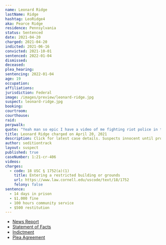 ```yaml
---
name: Leonard Ridge
lastName: Ridge
hashtag: LeoRidge4
aka: Pearce Ridge
residence: Pennsylvania
status: Sentenced
date: 2021-04-20
charged: 2021-04-20
indicted: 2021-06-16
convicted: 2021-10-01
sentenced: 2022-01-04
dismissed:
deceased:
plea_hearing:
sentencing: 2022-01-04
age: 19
occupation:
affiliations:
jurisdiction: Federal
image: /images/preview/leonard-ridge.jpg
suspect: leonard-ridge.jpg
booking:
courtroom:
courthouse:
raid:
perpwalk:
quote: "Yeah man so epic I have a video of me fighting riot police in the capital [sic] building"
title: Leonard Ridge charged on April 20, 2021
description: Click for latest case details. Suspects innocent until proven guilty.
author: seditiontrack
layout: suspect
published: true
caseNumber: 1:21-cr-406
videos:
charges:
  - code: 18 USC § 1752(a)(1)
    title: Entering a restricted building or grounds
    url: https://www.law.cornell.edu/uscode/text/18/1752
    felony: false
sentence:
  - 14 days in prison
  - $1,000 fine
  - 100 hours community service
  - $500 restitution
---
```


- [News Report](https://6abc.com/leonard-ridge-capitol-riot-bucks-county-pennsylvania-snapchat/10675548/)
- [Statement of Facts](https://www.justice.gov/usao-dc/case-multi-defendant/file/1459341/download)
- [Indictment](https://www.justice.gov/usao-dc/case-multi-defendant/file/1413266/download)
- [Plea Agreement](https://www.justice.gov/usao-dc/case-multi-defendant/file/1459336/download)
